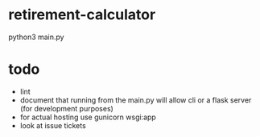 # retirement-calculator
python3 main.py

# todo
- lint
- document that running from the main.py will allow cli or a flask server (for development purposes)
- for actual hosting use gunicorn wsgi:app
- look at issue tickets